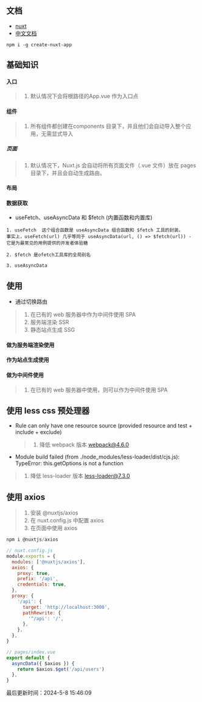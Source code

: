 <!--
 * @Description: nuxt文档
 * @Author: panrui
 * @Date: 2021-08-13 13:34:20
 * @LastEditTime: 2024-05-08 15:46:16
 * @LastEditors: prui
 * 不忘初心,不负梦想
-->

## 文档

- [nuxt](https://www.nuxtjs.cn/guide)
- [中文文档](https://www.nuxt.com.cn/)

```
npm i -g create-nuxt-app
```

## 基础知识

#### 入口

> 1. 默认情况下会将根路径的App.vue 作为入口点

#### 组件

> 1. 所有组件都创建在components 目录下，并且他们会自动导入整个应用，无需显式导入

##### 页面

> 1. 默认情况下，Nuxt.js 会自动将所有页面文件（.vue 文件）放在 pages 目录下，并且会自动生成路由。

#### 布局


#### 数据获取

- useFetch、useAsyncData 和 $fetch (内置函数和内置库)

```
1. useFetch  这个组合函数是 useAsyncData 组合函数和 $fetch 工具的封装。
事实上，useFetch(url) 几乎等同于 useAsyncData(url, () => $fetch(url)) - 它是为最常见的用例提供的开发者体验糖
```

```
2. $fetch 是ofetch工具库的全局别名
```

```
3. useAsyncData
```


## 使用

- 通过<nuxt-link></nuxt-link>切换路由

> 1. 在已有的 web 服务器中作为中间件使用 SPA
> 2. 服务端渲染 SSR
> 3. 静态站点生成 SSG

#### 做为服务端渲染使用

#### 作为站点生成使用

#### 做为中间件使用

> 1. 在已有的 web 服务器中使用，则可以作为中间件使用 SPA

<!-- ```js
// server.js
const { Nuxt, Builder } = require('nuxt')
const app = require('express')()

// 传入配置初始化 Nuxt.js 实例
const config = require('./nuxt.config.js')
const nuxt = new Nuxt(config)

// 生产模式不需要 build
if (config.dev) {
  const builder = new Builder(nuxt)
  builder.build()
}

app.use(nuxt.render)

app.listen(3000)
``` -->

## 使用 less css 预处理器

- Rule can only have one resource source (provided resource and test + include + exclude)

  > 1. 降低 webpack 版本 webpack@4.6.0

- Module build failed (from ./node_modules/less-loader/dist/cjs.js): TypeError: this.getOptions is not a function

> 1. 降低 less-loader 版本 less-loader@7.3.0

## 使用 axios

> 1. 安装 @nuxtjs/axios
> 2. 在 nuxt.config.js 中配置 axios
> 3. 在页面中使用 axios

```js
npm i @nuxtjs/axios

// nuxt.config.js
module.exports = {
  modules: ['@nuxtjs/axios'],
  axios: {
    proxy: true,
    prefix: '/api',
    credentials: true,
  },
  proxy: {
    '/api': {
      target: 'http://localhost:3000',
      pathRewrite: {
        '^/api': '/',
      },
    },
  },
}

// pages/index.vue
export default {
  asyncData({ $axios }) {
    return $axios.$get('/api/users')
  },
}
```

最后更新时间：2024-5-8 15:46:09
